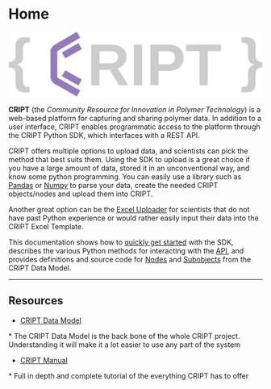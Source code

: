 # Home

<img alt="CRIPT logo" src="assets/images/CRIPT_full_logo_colored_transparent.png">

**CRIPT** (the _Community Resource for Innovation in Polymer Technology_) is a web-based platform for capturing and sharing polymer data. In addition to a user interface, CRIPT enables programmatic access to the platform through the CRIPT Python SDK, which interfaces with a REST API.

CRIPT offers multiple options to upload data, and scientists can pick the method that best suits them. Using the SDK to upload is a great choice if you have a large amount of data, stored it in an unconventional way, and know some python programming. You can easily use a library such as <a href="https://pandas.pydata.org/" target="_blank">Pandas</a> or <a href="https://numpy.org/" target="_blank">Numpy</a> to parse your data, create the needed CRIPT objects/nodes and upload them into CRIPT. 

Another great option can be the <a href="https://c-accel-cript.github.io/cript-excel-uploader/" target="_blank">Excel Uploader</a> for scientists that do not have past Python experience or would rather easily input their data into the CRIPT Excel Template.

This documentation shows how to [quickly get started](./quickstart/) with the SDK, describes the various Python methods for interacting with the [API](./api/), and provides definitions and source code for [Nodes](./data_model/nodes/) and [Subobjects](./data_model/subobjects/) from the CRIPT Data Model.

---

## Resources

* <a href="https://chemrxiv.org/engage/api-gateway/chemrxiv/assets/orp/resource/item/6322994103e27d9176d5b10c/original/main-supporting-information.pdf" target="_blank">
    CRIPT Data Model
</a>
    * The CRIPT Data Model is the back bone of the whole CRIPT project. Understanding it will make it a lot easier to use any part of the system

* <a href="https://criptapp.org/docs/manual/" target="_blank">
    CRIPT Manual
</a>
    * Full in depth and complete tutorial of the everything CRIPT has to offer